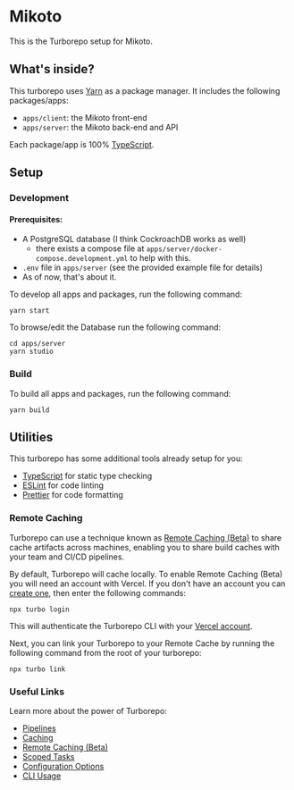# Mikoto

This is the Turborepo setup for Mikoto.

## What's inside?

This turborepo uses [Yarn](https://classic.yarnpkg.com/lang/en/) as a package manager. It includes the following packages/apps:

- `apps/client`: the Mikoto front-end
- `apps/server`: the Mikoto back-end and API

Each package/app is 100% [TypeScript](https://www.typescriptlang.org/).

## Setup

### Development

#### Prerequisites:

- A PostgreSQL database (I think CockroachDB works as well)
  - there exists a compose file at `apps/server/docker-compose.development.yml` to help with this.
- `.env` file in `apps/server` (see the provided example file for details)
- As of now, that's about it.

To develop all apps and packages, run the following command:

```
yarn start
```

To browse/edit the Database run the following command:

```
cd apps/server
yarn studio
```

### Build

To build all apps and packages, run the following command:

```
yarn build
```

## Utilities

This turborepo has some additional tools already setup for you:

- [TypeScript](https://www.typescriptlang.org/) for static type checking
- [ESLint](https://eslint.org/) for code linting
- [Prettier](https://prettier.io) for code formatting

### Remote Caching

Turborepo can use a technique known as [Remote Caching (Beta)](https://turborepo.org/docs/features/remote-caching) to share cache artifacts across machines, enabling you to share build caches with your team and CI/CD pipelines.

By default, Turborepo will cache locally. To enable Remote Caching (Beta) you will need an account with Vercel. If you don't have an account you can [create one](https://vercel.com/signup), then enter the following commands:

```
npx turbo login
```

This will authenticate the Turborepo CLI with your [Vercel account](https://vercel.com/docs/concepts/personal-accounts/overview).

Next, you can link your Turborepo to your Remote Cache by running the following command from the root of your turborepo:

```
npx turbo link
```

### Useful Links

Learn more about the power of Turborepo:

- [Pipelines](https://turborepo.org/docs/features/pipelines)
- [Caching](https://turborepo.org/docs/features/caching)
- [Remote Caching (Beta)](https://turborepo.org/docs/features/remote-caching)
- [Scoped Tasks](https://turborepo.org/docs/features/scopes)
- [Configuration Options](https://turborepo.org/docs/reference/configuration)
- [CLI Usage](https://turborepo.org/docs/reference/command-line-reference)
